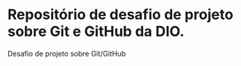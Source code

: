# Repositório de desafio de projeto sobre Git e GitHub da DIO.  
Desafio de projeto sobre Git/GitHub
